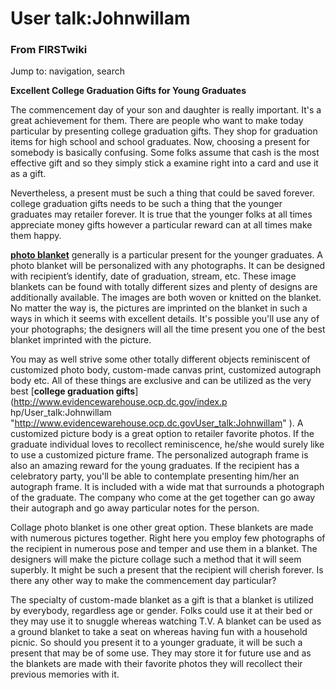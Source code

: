 

# User talk:Johnwillam

### From FIRSTwiki

Jump to: navigation, search

**Excellent College Graduation Gifts for Young Graduates**

  

The commencement day of your son and daughter is really important. It's a
great achievement for them. There are people who want to make today particular
by presenting college graduation gifts. They shop for graduation items for
high school and school graduates. Now, choosing a present for somebody is
basically confusing. Some folks assume that cash is the most effective gift
and so they simply stick a examine right into a card and use it as a gift.

Nevertheless, a present must be such a thing that could be saved forever.
college graduation gifts needs to be such a thing that the younger graduates
may retailer forever. It is true that the younger folks at all times
appreciate money gifts however a particular reward can at all times make them
happy.

[**photo blanket**](http://www.thememoriesplace.com/
"http://www.thememoriesplace.com/" ) generally is a particular present for the
younger graduates. A photo blanket will be personalized with any photographs.
It can be designed with recipient’s identify, date of graduation, stream, etc.
These image blankets can be found with totally different sizes and plenty of
designs are additionally available. The images are both woven or knitted on
the blanket. No matter the way is, the pictures are imprinted on the blanket
in such a ways in which it seems with excellent details. It's possible you'll
use any of your photographs; the designers will all the time present you one
of the best blanket imprinted with the picture.

You may as well strive some other totally different objects reminiscent of
customized photo body, custom-made canvas print, customized autograph body
etc. All of these things are exclusive and can be utilized as the very best
[**college graduation gifts**](http://www.evidencewarehouse.ocp.dc.gov/index.p
hp/User_talk:Johnwillam
"http://www.evidencewarehouse.ocp.dc.govUser_talk:Johnwillam" ). A
customized picture body is a great option to retailer favorite photos. If the
graduate individual loves to recollect reminiscence, he/she would surely like
to use a customized picture frame. The personalized autograph frame is also an
amazing reward for the young graduates. If the recipient has a celebratory
party, you'll be able to contemplate presenting him/her an autograph frame. It
is included with a wide mat that surrounds a photograph of the graduate. The
company who come at the get together can go away their autograph and go away
particular notes for the person.

Collage photo blanket is one other great option. These blankets are made with
numerous pictures together. Right here you employ few photographs of the
recipient in numerous pose and temper and use them in a blanket. The designers
will make the picture collage such a method that it will seem superbly. It
might be such a present that the recipient will cherish forever. Is there any
other way to make the commencement day particular?

The specialty of custom-made blanket as a gift is that a blanket is utilized
by everybody, regardless age or gender. Folks could use it at their bed or
they may use it to snuggle whereas watching T.V. A blanket can be used as a
ground blanket to take a seat on whereas having fun with a household picnic.
So should you present it to a younger graduate, it will be such a present that
may be of some use. They may store it for future use and as the blankets are
made with their favorite photos they will recollect their previous memories
with it.

